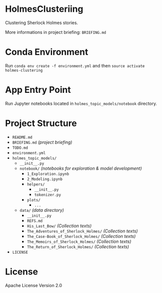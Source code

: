 # HolmesClusteriing
Clustering Sherlock Holmes stories.

More informations in project briefing: `BRIEFING.md`

# Conda Environment
Run `conda env create -f environment.yml` and then `source activate holmes-clustering`

# App Entry Point
Run Jupyter notebooks located in `holmes_topic_models/notebook` directory.

# Project Structure
* `README.md`
* `BRIEFING.md` _(project briefing)_
* `TODO.md`
* `environment.yml`
* `holmes_topic_models/`
    * `__init__.py`
    * `notebook/` _(notebooks for exploration & model development)_
        * `1_Exploration.ipynb`
        * `2_Modeling.ipynb`
        * `helpers/`
            * `__init__.py`
            * `tokenizer.py`
        * `plots/`
            * `...`
    * `data/` _(data directory)_
        *  `__init__.py`
        * `REFS.md`
        * `His_Last_Bow/` _(Collection texts)_
        * `The_Adventures_of_Sherlock_Holmes/` _(Collection texts)_
        * `The_Case-Book_of_Sherlock_Holmes/` _(Collection texts)_
        * `The_Memoirs_of_Sherlock_Holmes/` _(Collection texts)_
        * `The_Return_of_Sherlock_Holmes/` _(Collection texts)_
* `LICENSE`

# License
Apache License Version 2.0
